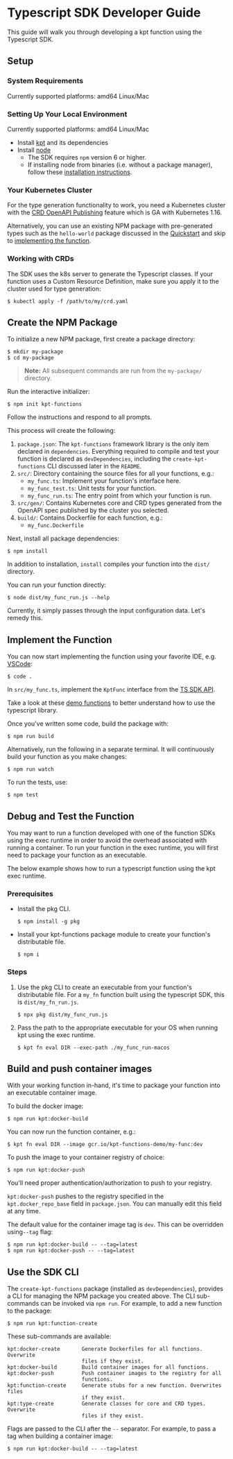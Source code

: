# Typescript SDK Developer Guide

This guide will walk you through developing a kpt function using the Typescript SDK.

## Setup

### System Requirements

Currently supported platforms: amd64 Linux/Mac

### Setting Up Your Local Environment

Currently supported platforms: amd64 Linux/Mac

- Install [kpt][download-kpt] and its dependencies
- Install [node][download-node]
  - The SDK requires `npm` version 6 or higher.
  - If installing node from binaries (i.e. without a package manager), follow
    these [installation instructions][install-node].

### Your Kubernetes Cluster

For the type generation functionality to work, you need a Kubernetes cluster
with the [CRD OpenAPI Publishing][crd-openapi] feature which is GA with
Kubernetes 1.16.

Alternatively, you can use an existing NPM package with pre-generated types
such as the `hello-world` package discussed in the [Quickstart] and skip to
[implementing the function](#implement-the-function).

### Working with CRDs

The SDK uses the k8s server to generate the Typescript classes. If your
function uses a Custom Resource Definition, make sure you apply it to the
cluster used for type generation:

```shell
$ kubectl apply -f /path/to/my/crd.yaml
```

## Create the NPM Package

To initialize a new NPM package, first create a package directory:

```shell
$ mkdir my-package
$ cd my-package
```

> **Note:** All subsequent commands are run from the `my-package/` directory.

Run the interactive initializer:

```shell
$ npm init kpt-functions
```

Follow the instructions and respond to all prompts.

This process will create the following:

1. `package.json`: The `kpt-functions` framework library is the only item
   declared in `dependencies`. Everything required to compile and test your
   function is declared as `devDependencies`, including the
   `create-kpt-functions` CLI discussed later in the `README`.
1. `src/`: Directory containing the source files for all your functions, e.g.:
   - `my_func.ts`: Implement your function's interface here.
   - `my_func_test.ts`: Unit tests for your function.
   - `my_func_run.ts`: The entry point from which your function is run.
1. `src/gen/`: Contains Kubernetes core and CRD types generated from the
   OpenAPI spec published by the cluster you selected.
1. `build/`: Contains Dockerfile for each function, e.g.:
   - `my_func.Dockerfile`

Next, install all package dependencies:

```shell
$ npm install
```

In addition to installation, `install` compiles your function into the `dist/`
directory.

You can run your function directly:

```shell
$ node dist/my_func_run.js --help
```

Currently, it simply passes through the input configuration data. Let's remedy
this.

## Implement the Function

You can now start implementing the function using your favorite IDE, e.g.
[VSCode]:

```shell
$ code .
```

In `src/my_func.ts`, implement the `KptFunc` interface from the [TS SDK API].

Take a look at these [demo functions] to better understand how
to use the typescript library.

Once you've written some code, build the package with:

```shell
$ npm run build
```

Alternatively, run the following in a separate terminal. It will continuously
build your function as you make changes:

```shell
$ npm run watch
```

To run the tests, use:

```shell
$ npm test
```

## Debug and Test the Function

You may want to run a function developed with one of the function SDKs
using the exec runtime in order to avoid the overhead associated with running
a container. To run your function in the exec runtime, you will first need to
package your function as an executable.

The below example shows how to run a typescript function using the kpt exec
runtime.

### Prerequisites

- Install the pkg CLI.

  ```shell
  $ npm install -g pkg
  ```

- Install your kpt-functions package module to create your function's
  distributable file.

  ```shell
  $ npm i
  ```

### Steps

1. Use the pkg CLI to create an executable from your function's distributable
   file. For a `my_fn` function built using the typescript SDK, this is
   `dist/my_fn_run.js`.

   ```shell
   $ npx pkg dist/my_func_run.js
   ```

1. Pass the path to the appropriate executable for your OS when running kpt
   using the exec runtime.

   ```shell
   $ kpt fn eval DIR --exec-path ./my_func_run-macos
   ```

## Build and push container images

With your working function in-hand, it's time to package your function into an
executable container image.

To build the docker image:

```shell
$ npm run kpt:docker-build
```

You can now run the function container, e.g.:

```shell
$ kpt fn eval DIR --image gcr.io/kpt-functions-demo/my-func:dev
```

To push the image to your container registry of choice:

```shell
$ npm run kpt:docker-push
```

You'll need proper authentication/authorization to push to your registry.

`kpt:docker-push` pushes to the registry specified in the
`kpt.docker_repo_base` field in `package.json`. You can manually edit this
field at any time.

The default value for the container image tag is `dev`. This can be overridden
using`--tag` flag:

```shell
$ npm run kpt:docker-build -- --tag=latest
$ npm run kpt:docker-push -- --tag=latest
```

## Use the SDK CLI

The `create-kpt-functions` package (installed as `devDependencies`), provides
a CLI for managing the NPM package you created above. The CLI sub-commands can
be invoked via `npm run`. For example, to add a new function to the package:

```shell
$ npm run kpt:function-create
```

These sub-commands are available:

```
kpt:docker-create       Generate Dockerfiles for all functions. Overwrite
                        files if they exist.
kpt:docker-build        Build container images for all functions.
kpt:docker-push         Push container images to the registry for all
                        functions.
kpt:function-create     Generate stubs for a new function. Overwrites files
                        if they exist.
kpt:type-create         Generate classes for core and CRD types. Overwrite
                        files if they exist.
```

Flags are passed to the CLI after the `--` separator. For example, to pass a
tag when building a container image:

```shell
$ npm run kpt:docker-build -- --tag=latest
```

[download-kpt]: /book/01-getting-started/01-system-requirements
[download-node]: https://nodejs.org/en/download/
[install-node]: https://github.com/nodejs/help/wiki/Installation/
[install-node]: https://github.com/nodejs/help/wiki/Installation/
[install-docker]: https://docs.docker.com/engine/installation/
[crd-openapi]: https://github.com/kubernetes/kubernetes/blob/master/CHANGELOG/CHANGELOG-1.15.md#customresourcedefinition-openapi-publishing
[quickstart]: ../quickstart/
[vscode]: https://code.visualstudio.com/
[ts sdk api]: https://googlecontainertools.github.io/kpt-functions-sdk/api/
[demo functions]: https://github.com/GoogleContainerTools/kpt-functions-sdk/tree/master/ts/demo-functions/src/
